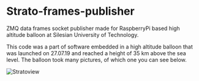 # Strato-frames-publisher
ZMQ data frames socket publisher made for RaspberryPi based high altitude balloon at Silesian University of Technology.

This code was a part of software embedded in a high altitude balloon that was launched on 27.07.19 and reached a height of 35 km above the sea level.
The balloon took many pictures, of which one you can see below.

![Stratoview](https://u.cubeupload.com/maciejzj/HighaltitudeballoonS.jpeg)

